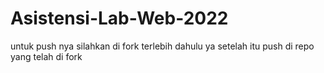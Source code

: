 # Asistensi-Lab-Web-2022

untuk push nya silahkan di fork terlebih dahulu ya
setelah itu push di repo yang telah di fork
